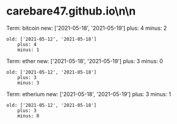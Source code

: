 # carebare47.github.io\n\n
Term: bitcoin
	new: ['2021-05-18', '2021-05-19'] 
		plus: 4
		minus: 2
 
	old: ['2021-05-12', '2021-05-18'] 
		plus: 4
		minus: 1
 
Term: ether
	new: ['2021-05-18', '2021-05-19'] 
		plus: 3
		minus: 0
 
	old: ['2021-05-12', '2021-05-18'] 
		plus: 3
		minus: 3
 
Term: etherium
	new: ['2021-05-18', '2021-05-19'] 
		plus: 3
		minus: 1
 
	old: ['2021-05-12', '2021-05-18'] 
		plus: 3
		minus: 0
 
